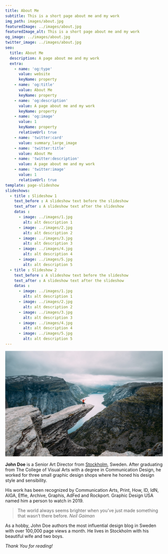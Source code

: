 ```yaml
---
title: About Me
subtitle: This is a short page about me and my work
img_path: images/about.jpg
featuredImage: ../images/about.jpg
featuredImage_alt: This is a short page about me and my work
og_image: ../images/about.jpg
twitter_image: ../images/about.jpg
seo:
  title: About Me
  description: A page about me and my work
  extra:
    - name: 'og:type'
      value: website
      keyName: property
    - name: 'og:title'
      value: About Me
      keyName: property
    - name: 'og:description'
      value: A page about me and my work
      keyName: property
    - name: 'og:image'
      value: 1
      keyName: property
      relativeUrl: true
    - name: 'twitter:card'
      value: summary_large_image
    - name: 'twitter:title'
      value: About Me
    - name: 'twitter:description'
      value: A page about me and my work
    - name: 'twitter:image'
      value: 1
      relativeUrl: true
template: page-slideshow
slideshows:
  - title : Slideshow 1
    text_before : A slideshow text before the slideshow
    text_after : A slideshow text after the slideshow
    datas :
      - image: ../images/1.jpg
        alt: alt description 1
      - image: ../images/2.jpg
        alt: alt description 2
      - image: ../images/3.jpg
        alt: alt description 3
      - image: ../images/4.jpg
        alt: alt description 4
      - image: ../images/5.jpg
        alt: alt description 5
  - title : Slideshow 2
    text_before : A slideshow text before the slideshow
    text_after : A slideshow text after the slideshow
    datas :
      - image: ../images/1.jpg
        alt: alt description 1
      - image: ../images/2.jpg
        alt: alt description 2
      - image: ../images/3.jpg
        alt: alt description 3
      - image: ../images/4.jpg
        alt: alt description 4
      - image: ../images/5.jpg
        alt: alt description 5
---
```


![Alt text](../images/1_test.jpg "a title")

**John Doe** is a Senior Art Director from [Stockholm](https://en.wikipedia.org/wiki/Stockholm), Sweden. After graduating from The College of Visual Arts with a degree in Communication Design, he worked for three small graphic design shops where he honed his design style and sensibility.

His work has been recognized by Communication Arts, Print, How, ID, IdN, AIGA, Effie, Archive, Graphis, AdFed and Rockport. Graphic Design USA named him a person to watch in 2019.

>The world always seems brighter when you’ve just made something that wasn’t there before. <cite>Neil Gaiman</cite>

As a hobby, John Doe authors the most influential design blog in Sweden with over 100,000 page views a month. He lives in Stockholm with his beautiful wife and two boys.

*Thank You for reading!*
